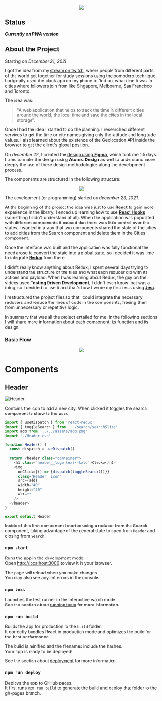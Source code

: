 <p align="center">
  <img src="https://user-images.githubusercontent.com/43454450/148852835-20045f03-7649-4551-b560-4ea47d7e0691.png" />
</p>

## Status

**_Currently on PWA version_**

## About the Project

Starting on _December 21, 2021_

I got the idea from my [stream on twitch](https://twitch.tv/eddyber16), where people from different parts of the world get together for study sessions using the pomodoro technique. I originally used the clock app on my phone to find out what time it was in cities where followers join from like Singapore, Melbourne, San Francisco and Toronto.

The idea was: 

> "A web application that helps to track the time in different cities around the world, the local time and save the cities in the local storage".

Once I had the idea I started to do the planning. I researched different services to get the time or city names giving only the latitude and longitude values. I also learned about the existence of the Geolocation API inside the browser to get the client's global position.

On _december 22_, I created the [design using **Figma**](https://www.figma.com/file/Hm6fzCQsKTxTvwizHnanPa/Clocko), which took me 1.5 days. I tried to make the design using **Atomic Design** as well to understand more deeply the use of these design methodologies along the development process.

The components are structured in the following structure:

<p align="center">
  <img src="https://user-images.githubusercontent.com/43454450/148852405-dc4ad7d3-093f-48fe-b9a5-e3c01e720b55.png" />
</p>
  
The development (or programming) started on _december 23, 2021_.

At the beginning of the project the idea was just to use [**React**](https://reactjs.org) to gain more experience in the library. I ended up learning how to use [**React Hooks**](https://reactjs.org/docs/hooks-intro.html) (something I didn't understand at all). When the application was populated with different components it caused that there was little control over the states. I wanted in a way that two components shared the state of the cities to add cities from the Search component and delete them in the Cities component.

Once the interface was built and the application was fully functional the need arose to convert the state into a global state, so I decided it was time to integrate [**Redux**](https://redux.js.org) from there.

I didn't really know anything about Redux; I spent several days trying to understand the structure of the files and what each reducer did with its actions and payload. When I was learning about Redux, the guy on the videos used **Testing Driven Development**, I didn't even know that was a thing, so I decided to use it and that's how I wrote my first tests using [**Jest**](https://jestjs.io/).

I restructured the project files so that I could integrate the necessary reducers and reduce the lines of code in the components, freeing them from unnecessary or repetitive logic.

In summary that was all the project entailed for me, in the following sections I will share more information about each component, its function and its design.

### Basic Flow

<p align="center">
  <img src="https://user-images.githubusercontent.com/43454450/148857135-72fb24b6-05f6-47a3-adb7-41e3974680c7.png" />
</p>

# Components

## Header

![Header](https://user-images.githubusercontent.com/43454450/148857539-a7b85369-8ae1-4373-83d5-350d799c796b.png)

Contains the icon to add a new city. When clicked it toggles the search component to show to the user.

```js
import { useDispatch } from 'react-redux'
import { toggleSearch } from '../search/searchSlice'
import add from '../../assets/add.png'
import './Header.css'

function Header() {
  const dispatch = useDispatch()
	
  return <header class="container">
    <h1 class="header__logo text--bold">Clocko</h1>
    <img
      onClick={() => {dispatch(toggleSearch())}}
      class="Header__icon"
      src={add}
      width="40"
      height="40"
      alt=""
    />
  </header>
}

export default Header
```

Inside of this first component I started using a reducer from the Search component, taking advantage of the general state to open from `Header` and closing from `Search`.

### `npm start`

Runs the app in the development mode.\
Open [http://localhost:3000](http://localhost:3000) to view it in your browser.

The page will reload when you make changes.\
You may also see any lint errors in the console.

### `npm test`

Launches the test runner in the interactive watch mode.\
See the section about [running tests](https://facebook.github.io/create-react-app/docs/running-tests) for more information.

### `npm run build`

Builds the app for production to the `build` folder.\
It correctly bundles React in production mode and optimizes the build for the best performance.

The build is minified and the filenames include the hashes.\
Your app is ready to be deployed!

See the section about [deployment](https://facebook.github.io/create-react-app/docs/deployment) for more information.

### `npm run deploy`

Deploys the app to GitHub pages.\
It first runs `npm run build` to generate the build and deploy that folder to the gh-pages branch.
